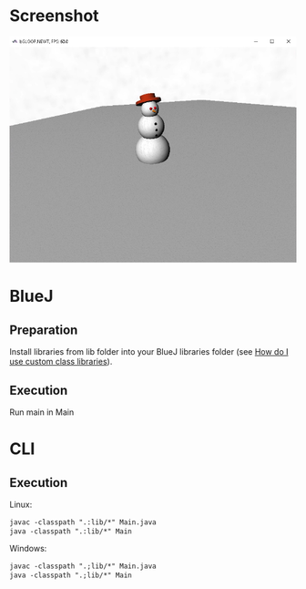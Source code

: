 # Screenshot

![Schneemann](screenshot.png)

# BlueJ

## Preparation

Install libraries from lib folder into your BlueJ libraries folder (see [How do I use custom class libraries](https://www.bluej.org/faq.html#faq_How_do_I_use_custom_class_libraries__JARs__)).

## Execution

Run main in Main

# CLI

## Execution

Linux:
```
javac -classpath ".:lib/*" Main.java
java -classpath ".:lib/*" Main
```

Windows:
```
javac -classpath ".;lib/*" Main.java
java -classpath ".;lib/*" Main
```

